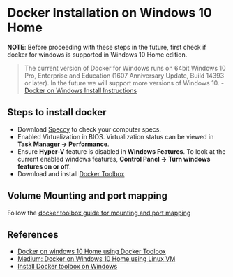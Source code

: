 # Docker Installation on Windows 10 Home

**NOTE**: Before proceeding with these steps in the future, first check if docker for windows is supported in Windows 10 Home edition.

> The current version of Docker for Windows runs on 64bit Windows 10 Pro, Enterprise and Education (1607 Anniversary Update, Build 14393 or later). In the future we will support more versions of Windows 10. - [Docker on Windows Install Instructions](https://docs.docker.com/v17.09/docker-for-windows/install/#what-to-know-before-you-install)

## Steps to install docker

* Download [Speccy](https://www.piriform.com/speccy) to check your computer specs.
* Enabled Virtualization in BIOS. Virtualization status can be viewed in **Task Manager -&gt; Performance**.
* Ensure **Hyper-V** feature is disabled in **Windows Features**. To look at the current enabled windows features, **Control Panel -&gt; Turn windows features on or off**.
* Download and install [Docker Toolbox](https://github.com/docker/toolbox/releases)

## Volume Mounting and port mapping

Follow the [docker toolbox guide for mounting and port mapping](https://github.com/markcam1/Technical_Guides/blob/master/WebDevelopment/Docker_on_Windows10_home/003_DockerToolbox_Windows.md)

## References

* [Docker on windows 10 Home using Docker Toolbox](https://github.com/markcam1/Technical_Guides/blob/master/WebDevelopment/Docker_on_Windows10_home/003_DockerToolbox_Windows.md)
* [Medium: Docker on Windows 10 Home using Linux VM](https://medium.com/@mbyfieldcameron/docker-on-windows-10-home-edition-c186c538dff3)
* [Install Docker toolbox on Windows](https://docs.docker.com/toolbox/toolbox_install_windows/)
